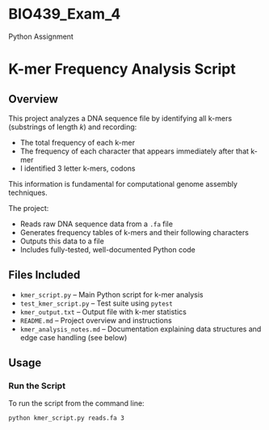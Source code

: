 # BIO439_Exam_4
Python Assignment
# K-mer Frequency Analysis Script

## Overview

This project analyzes a DNA sequence file by identifying all k-mers (substrings of length *k*) and recording:
- The total frequency of each k-mer
- The frequency of each character that appears immediately after that k-mer
- I identified 3 letter k-mers, codons

This information is fundamental for computational genome assembly techniques.

The project:
- Reads raw DNA sequence data from a `.fa` file
- Generates frequency tables of k-mers and their following characters
- Outputs this data to a file
- Includes fully-tested, well-documented Python code

## Files Included

- `kmer_script.py` – Main Python script for k-mer analysis
- `test_kmer_script.py` – Test suite using `pytest`
- `kmer_output.txt` – Output file with k-mer statistics
- `README.md` – Project overview and instructions
- `kmer_analysis_notes.md` – Documentation explaining data structures and edge case handling (see below)

## Usage

### Run the Script

To run the script from the command line:

```bash
python kmer_script.py reads.fa 3
